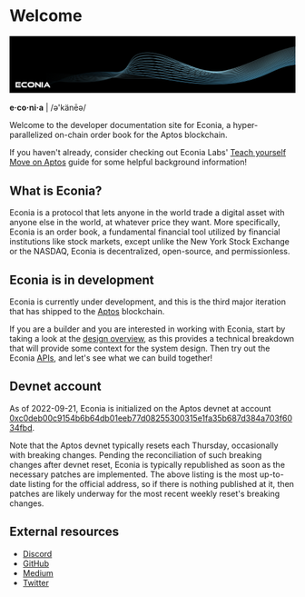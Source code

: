 # Welcome

![](../../.assets/cover-banner-blue.png)

**e·co·ni·a** | /ə'känēə/

Welcome to the developer documentation site for Econia, a hyper-parallelized on-chain order book for the Aptos blockchain.

If you haven't already, consider checking out Econia Labs' [Teach yourself Move on Aptos](https://github.com/econia-labs/teach-yourself-move) guide for some helpful background information!

## What is Econia?

Econia is a protocol that lets anyone in the world trade a digital asset with anyone else in the world, at whatever price they want.
More specifically, Econia is an order book, a fundamental financial tool utilized by financial institutions like stock markets, except unlike the New York Stock Exchange or the NASDAQ, Econia is decentralized, open-source, and permissionless.

## Econia is in development

Econia is currently under development, and this is the third major iteration that has shipped to the [Aptos](https://aptos.dev) blockchain.

If you are a builder and you are interested in working with Econia, start by taking a look at the [design overview](overview/index.md), as this provides a technical breakdown that will provide some context for the system design.
Then try out the Econia [APIs](api/index.md), and let's see what we can build together!

## Devnet account

As of 2022-09-21, Econia is initialized on the Aptos devnet at account [0xc0deb00c9154b6b64db01eeb77d08255300315e1fa35b687d384a703f6034fbd](https://aptos-explorer.netlify.app/account/0xc0deb00c9154b6b64db01eeb77d08255300315e1fa35b687d384a703f6034fbd).

Note that the Aptos devnet typically resets each Thursday, occasionally with breaking changes.
Pending the reconciliation of such breaking changes after devnet reset, Econia is typically republished as soon as the necessary patches are implemented.
The above listing is the most up-to-date listing for the official address, so if there is nothing published at it, then patches are likely underway for the most recent weekly reset's breaking changes.

## External resources
* [Discord](https://discord.gg/econia)
* [GitHub](https://github.com/econia-labs/econia)
* [Medium](https://medium.com/econialabs)
* [Twitter](https://twitter.com/econialabs)